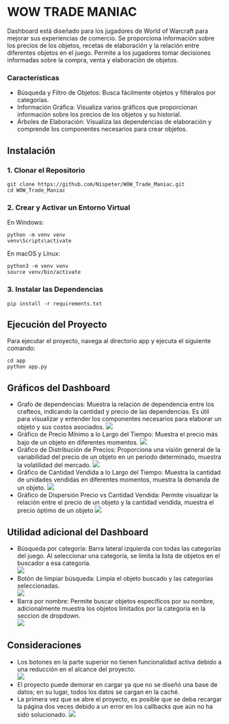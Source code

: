 # WOW TRADE MANIAC
Dashboard está diseñado para los jugadores de World of Warcraft para mejorar sus experiencias de comercio. Se proporciona información sobre los precios de los objetos, recetas de elaboración y la relación entre diferentes objetos en el juego. Permite a los jugadores tomar decisiones informadas sobre la compra, venta y elaboración de objetos.
### Características

- Búsqueda y Filtro de Objetos: Busca fácilmente objetos y filtéralos por categorías.
- Información Gráfica: Visualiza varios gráficos que proporcionan información sobre los precios de los objetos y su historial.
- Árboles de Elaboración: Visualiza las dependencias de elaboración y comprende los componentes necesarios para crear objetos.


## Instalación
### 1. Clonar el Repositorio
```
git clone https://github.com/Nispeter/WOW_Trade_Maniac.git
cd WOW_Trade_Maniac 
```
### 2. Crear y Activar un Entorno Virtual

En Windows:
```
python -m venv venv
venv\Scripts\activate
```
En macOS y Linux:
```
python3 -m venv venv
source venv/bin/activate
```
### 3. Instalar las Dependencias
```
pip install -r requirements.txt
```
## Ejecución del Proyecto
Para ejecutar el proyecto, navega al directorio app y ejecuta el siguiente comando:
```
cd app
python app.py
```

## Gráficos del Dashboard

- Grafo de dependencias: Muestra la relación de dependencia entre los crafteos, indicando la cantidad y precio de las dependencias. Es útil para visualizar y entender los componentes necesarios para elaborar un objeto y sus costos asociados.
![](https://github.com/Nispeter/WOW_Trade_Maniac/blob/main/app/assets/grafico_grafo.png)
- Gráfico de Precio Mínimo a lo Largo del Tiempo:
        Muestra el precio más bajo de un objeto en diferentes momentos.
![](https://github.com/Nispeter/WOW_Trade_Maniac/blob/main/app/assets/precio_minimo.png)
- Gráfico de Distribución de Precios:
        Proporciona una visión general de la variabilidad del precio de un objeto en un periodo determinado, muestra la volatilidad del mercado.
  ![](https://github.com/Nispeter/WOW_Trade_Maniac/blob/main/app/assets/distribucion.png)
- Gráfico de Cantidad Vendida a lo Largo del Tiempo:
        Muestra la cantidad de unidades vendidas en diferentes momentos, muestra la demanda de un objeto.
  ![](https://github.com/Nispeter/WOW_Trade_Maniac/blob/main/app/assets/cantidad_vendida.png)
- Gráfico de Dispersión Precio vs Cantidad Vendida:
        Permite visualizar la relación entre el precio de un objeto y la cantidad vendida, muestra el precio óptimo de un objeto
![](https://github.com/Nispeter/WOW_Trade_Maniac/blob/main/app/assets/dispersion.png)

## Utilidad adicional del Dashboard

- Búsqueda por categoría: Barra lateral izquierda con todas las categorías del juego. Al seleccionar una categoría, se limita la lista de objetos en el buscador a esa categoría.\
        ![](https://github.com/Nispeter/WOW_Trade_Maniac/blob/main/app/assets/sidebar.png)
- Botón de limpiar búsqueda: Limpia el objeto buscado y las categorías seleccionadas.\
        ![](https://github.com/Nispeter/WOW_Trade_Maniac/blob/main/app/assets/reset.png)
- Barra por nombre: Permite buscar objetos específicos por su nombre, adicionalmente muestra los objetos limitados por la categoria en la seccion de dropdown.\
        ![](https://github.com/Nispeter/WOW_Trade_Maniac/blob/main/app/assets/Barra%20Superior.png)

## Consideraciones
- Los botones en la parte superior no tienen funcionalidad activa debido a una reducción en el alcance del proyecto.\
        ![](https://github.com/Nispeter/WOW_Trade_Maniac/blob/main/app/assets/botones.png)
- El proyecto puede demorar en cargar ya que no se diseñó una base de datos; en su lugar, todos los datos se cargan en la caché.
- La primera vez que se abre el proyecto, es posible que se deba recargar la página dos veces debido a un error en los callbacks que aún no ha sido solucionado.
![](https://github.com/Nispeter/WOW_Trade_Maniac/blob/main/app/assets/error.png)
